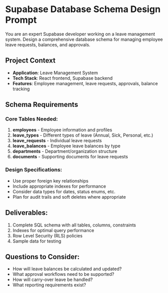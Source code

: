 # Supabase Database Schema Design Prompt

You are an expert Supabase developer working on a leave management system. Design a comprehensive database schema for managing employee leave requests, balances, and approvals.

## Project Context
- **Application**: Leave Management System
- **Tech Stack**: React frontend, Supabase backend
- **Features**: Employee management, leave requests, approvals, balance tracking

## Schema Requirements

### Core Tables Needed:
1. **employees** - Employee information and profiles
2. **leave_types** - Different types of leave (Annual, Sick, Personal, etc.)
3. **leave_requests** - Individual leave requests
4. **leave_balances** - Employee leave balances by type
5. **departments** - Department/organization structure
6. **documents** - Supporting documents for leave requests

### Design Specifications:
- Use proper foreign key relationships
- Include appropriate indexes for performance
- Consider data types for dates, status enums, etc.
- Plan for audit trails and soft deletes where appropriate

## Deliverables:
1. Complete SQL schema with all tables, columns, constraints
2. Indexes for optimal query performance
3. Row Level Security (RLS) policies
4. Sample data for testing

## Questions to Consider:
- How will leave balances be calculated and updated?
- What approval workflows need to be supported?
- How will carry-over leave be handled?
- What reporting requirements exist?
